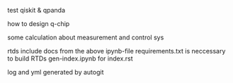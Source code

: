 test qiskit & qpanda

how to design q-chip

some calculation about measurement and control sys

rtds include docs from the above ipynb-file
  requirements.txt is neccessary to build RTDs
  gen-index.ipynb for index.rst

log and yml generated by autogit